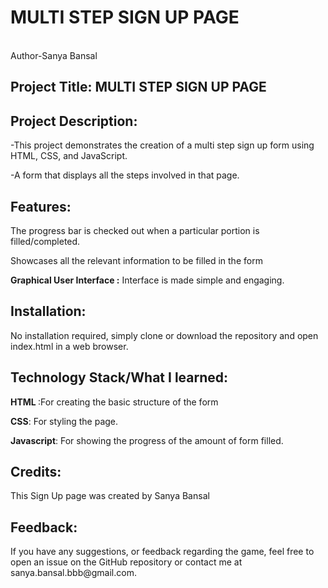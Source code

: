 # MULTI STEP SIGN UP PAGE
<br>
Author-Sanya Bansal
<br>
<h2>Project Title:<b> MULTI STEP SIGN UP PAGE </b></h2>
  <h2>Project Description:</h2> 
  <p>       -This project demonstrates the creation of a multi step sign up form using HTML, CSS, and JavaScript.</p>
  <p>       -A form that displays all the steps involved in that page.</p>
  

  <h2>Features:</h2>
  <p>       <p>The progress bar is checked out when a particular portion is filled/completed.</p>
  <p>       <p>Showcases all the relevant information to be filled in the form</p>
  <p>       <b>Graphical User Interface :</b> Interface is made simple and engaging.</p>
  
  <h2>Installation:</h2>
  <p>       <p>No installation required, simply clone or download the repository and open index.html in a web browser.</p>
                                                                                             
  <h2>Technology Stack/What I learned:</h2>
  <p>      <b>HTML </b>:For creating the basic structure of the form</p>
  <p>      <b> CSS</b>: For styling the page.</p>
  <p>      <b> Javascript</b>: For showing the progress of the amount of form filled.</p>
  
  <h2>Credits:</h2>
           <p> This Sign Up page was created by Sanya Bansal </p> 

  <h2>Feedback:</h2>
          <p>If you have any suggestions, or feedback regarding the game, feel free to open an issue on the GitHub repository or contact me at sanya.bansal.bbb@gmail.com.</p>



  

